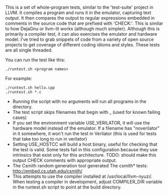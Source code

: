 This is a set of whole-program tests, similar to the 'test-suite' project in 
LLVM. It compiles a program and runs it in the emulator, capturing text 
output. It then compares the output to regular expressions embedded in comments 
in the source code that are prefixed with 'CHECK:'. This is similar to how 
DejaGnu or llvm-lit works (although much simpler). Although this is primarily a 
compiler test, it can also exercises the emulator and hardware model. I've 
tried to grab snippets of code from a variety of open source projects to 
get coverage of different coding idioms and styles. These tests are all single 
threaded.

You can run the test like this:

    ./runtest.sh <program names>

For example:

    ./runtest.sh hello.cpp
    ./runtest.sh *.c

* Running the script with no arguments will run all programs in the directory.
* The test script skips filenames that begin with _  (used for known failing 
cases)
* If you set the environment variable USE_VERILATOR, it will use the hardware 
model instead of the emulator. If a filename has "noverilator" in it somewhere, 
it won't run the test in Verilator (this is used for tests that take too long 
to run in verilator)
* Setting USE_HOSTCC will build a host binary, useful for checking that the test
is valid. Some tests fail in this configuration because they use intrinsics that 
exist only for this architecture. TODO: should make this output CHECK comments 
with appropriate output. 
* The Csmith random generation tool generated The csmith* tests: 
http://embed.cs.utah.edu/csmith/
* This attempts to use the compiler installed at /usr/local/llvm-nyuzi/. 
When testing a compiler in development, adjust COMPILER_DIR variable in the 
runtest.sh script to point at the build directory.



